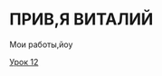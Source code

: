 # ПРИВ,Я ВИТАЛИЙ
Мои работы,йоу

[Урок 12](https://memfik.github.io/lesson_12/ "Моя готовая домашка")
